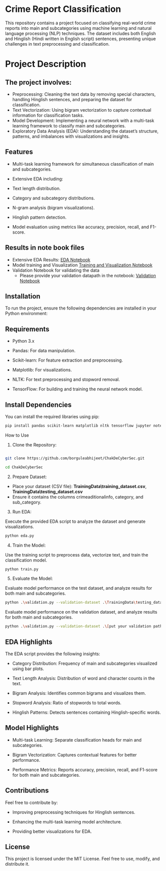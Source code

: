 
# **Crime Report Classification**
This repository contains a project focused on classifying real-world crime reports into main and subcategories using machine learning and natural language processing (NLP) techniques. The dataset includes both English and Hinglish (Hindi written in English script) sentences, presenting unique challenges in text preprocessing and classification.



# **Project Description** 

## The project involves:
- Preprocessing: Cleaning the text data by removing special characters, handling Hinglish sentences, and preparing the dataset for classification.
- Text Vectorization: Using bigram vectorization to capture contextual information for classification tasks.
- Model Development: Implementing a neural network with a multi-task learning framework to classify main and subcategories.
- Exploratory Data Analysis (EDA): Understanding the dataset’s structure, patterns, and imbalances with visualizations and insights.

## Features



- Multi-task learning framework for simultaneous classification of main and subcategories.

- Extensive EDA including:

- Text length distribution.

- Category and subcategory distributions.

- N-gram analysis (bigram visualizations).

- Hinglish pattern detection.

- Model evaluation using metrics like accuracy, precision, recall, and F1-score.


## Results in note book files
- Extensive EDA Results: 
 <a id='ssFeatures' href=".\EDA.ipynb">EDA Notebook</a>
- Model training and Visualization
   <a id='ssFeatures' href=".\cyber_Crime_text_classification.ipynb">Training and Visualization Notebook</a>
- Validation Notebook for validating the data
  - Please provide your validation datapath in the notebook: 
   <a id='ssFeatures' href=".\validation_script.ipynb">Validation Notebook</a>

## Installation



To run the project, ensure the following dependencies are installed in your Python environment:



## Requirements



- Python 3.x

- Pandas: For data manipulation.

- Scikit-learn: For feature extraction and preprocessing.

- Matplotlib: For visualizations.

- NLTK: For text preprocessing and stopword removal.

- TensorFlow: For building and training the neural network model.



## Install Dependencies



You can install the required libraries using pip:



```bash 
pip install pandas scikit-learn matplotlib nltk tensorflow jupyter notebook wordcloud
```



How to Use



1. Clone the Repository:


```bash 

git clone https://github.com/borguleabhijeet/ChakDeCyberSec.git

cd ChakDeCyberSec
```




2. Prepare Dataset:

- Place your dataset (CSV file):  **TrainingData\training_dataset.csv**, **TrainingData\testing_dataset.csv**  
- Ensure it contains the columns crimeaditionalinfo, category, and sub_category.

3. Run EDA:

Execute the provided EDA script to analyze the dataset and generate visualizations.


```bash 
python eda.py
```




4. Train the Model:

Use the training script to preprocess data, vectorize text, and train the classification model.


```bash 
python train.py
```




5. Evaluate the Model:

Evaluate model performance on the test dataset, and analyze results for both main and subcategories.
 
 ```bash
python .\validation.py --validation-dataset .\TrainingData\testing_dataset.csv

```
Evaluate model performance on the validation dataset, and analyze results for both main and subcategories.

 ```bash
python .\validation.py --validation-dataset .\[put your validation path here....]

```

## EDA Highlights



The EDA script provides the following insights:

- Category Distribution: Frequency of main and subcategories visualized using bar plots.

- Text Length Analysis: Distribution of word and character counts in the text.

- Bigram Analysis: Identifies common bigrams and visualizes them.

- Stopword Analysis: Ratio of stopwords to total words.

- Hinglish Patterns: Detects sentences containing Hinglish-specific words.



## Model Highlights



- Multi-task Learning: Separate classification heads for main and subcategories.

- Bigram Vectorization: Captures contextual features for better performance.

- Performance Metrics: Reports accuracy, precision, recall, and F1-score for both main and subcategories.



## Contributions



Feel free to contribute by:

- Improving preprocessing techniques for Hinglish sentences.

- Enhancing the multi-task learning model architecture.

- Providing better visualizations for EDA.



## License



This project is licensed under the MIT License. Feel free to use, modify, and distribute it.
